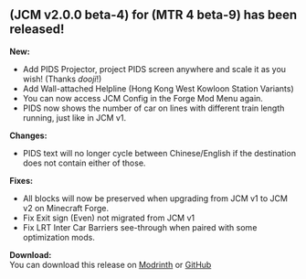 ## (JCM v2.0.0 beta-4) for (MTR 4 beta-9) has been released!

**New:**
- Add PIDS Projector, project PIDS screen anywhere and scale it as you wish! (Thanks *dooji*!)
- Add Wall-attached Helpline (Hong Kong West Kowloon Station Variants)
- You can now access JCM Config in the Forge Mod Menu again.
- PIDS now shows the number of car on lines with different train length running, just like in JCM v1.

**Changes:**
- PIDS text will no longer cycle between Chinese/English if the destination does not contain either of those.

**Fixes:**
- All blocks will now be preserved when upgrading from JCM v1 to JCM v2 on Minecraft Forge.
- Fix Exit sign (Even) not migrated from JCM v1
- Fix LRT Inter Car Barriers see-through when paired with some optimization mods.

**Download:**  
You can download this release on [Modrinth](https://modrinth.com/mod/jcm) or [GitHub](https://github.com/DistrictOfJoban/Joban-Client-Mod/releases)
